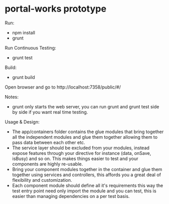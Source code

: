 # portal-works prototype

Run:

- npm install
- grunt

Run Continuous Testing:

- grunt test

Build:

- grunt build

Open browser and go to http://localhost:7358/public/#/

Notes: 

- grunt only starts the web server, you can run grunt and grunt test side by side if you want real time testing.

Usage & Design:

- The app/containers folder contains the glue modules that bring together all the independent modules and glue them together allowing them to pass data between each other etc.
- The service layer should be excluded from your modules, instead expose features through your directive for instance (data, onSave, isBusy) and so on. This makes things easier to test and your components are highly re-usable.
- Bring your component modules together in the container and glue them together using services and controllers, this affords you a great deal of flexibility and customization.
- Each component module should define all it's requirements this way the test entry point need only import the module and you can test, this is easier than managing dependencies on a per test basis.